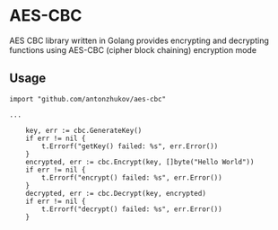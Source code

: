 # AES-CBC
AES CBC library written in Golang provides encrypting and decrypting functions using AES-CBC (cipher block chaining) encryption mode

## Usage

```
import "github.com/antonzhukov/aes-cbc"

...

    key, err := cbc.GenerateKey()
    if err != nil {
        t.Errorf("getKey() failed: %s", err.Error())
    }
    encrypted, err := cbc.Encrypt(key, []byte("Hello World"))
    if err != nil {
        t.Errorf("encrypt() failed: %s", err.Error())
    }
    decrypted, err := cbc.Decrypt(key, encrypted)
    if err != nil {
        t.Errorf("decrypt() failed: %s", err.Error())
    }
```
